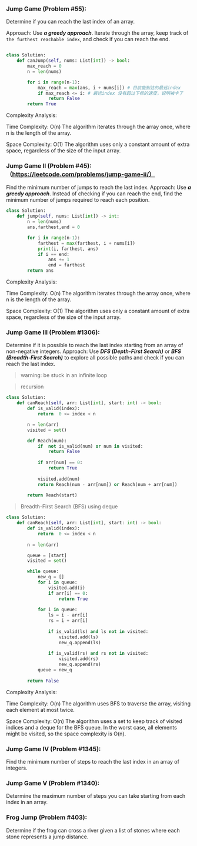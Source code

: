 
### Jump Game (Problem #55):

Determine if you can reach the last index of an array.

Approach: 
Use ***a greedy approach***. Iterate through the array, keep track of `the furthest reachable index`, and check if you can reach the end.

```python

class Solution:
    def canJump(self, nums: List[int]) -> bool:
        max_reach = 0
        n = len(nums)

        for i in range(n-1):
            max_reach = max(ans, i + nums[i]) # 目前能到达的最远index
            if max_reach <= i: # 最远index 没有超过下标的速度，说明被卡了
                return False 
        return True

```
Complexity Analysis:

Time Complexity: O(n)
The algorithm iterates through the array once, where n is the length of the array.

Space Complexity: O(1)
The algorithm uses only a constant amount of extra space, regardless of the size of the input array.


### Jump Game II (Problem #45):（https://leetcode.com/problems/jump-game-ii/）

Find the minimum number of jumps to reach the last index.
Approach: Use ***a greedy approach***. Instead of checking if you can reach the end, find the minimum number of jumps required to reach each position.
```python
class Solution:
    def jump(self, nums: List[int]) -> int:
        n = len(nums)
        ans,farthest,end = 0

        for i in range(n-1):
            farthest = max(farthest, i + nums[i])
            print(i, farthest, ans)
            if i == end:
                ans += 1
                end = farthest
        return ans

```

Complexity Analysis:

Time Complexity: O(n)
The algorithm iterates through the array once, where n is the length of the array.

Space Complexity: O(1)
The algorithm uses only a constant amount of extra space, regardless of the size of the input array.

### Jump Game III (Problem #1306):

Determine if it is possible to reach the last index starting from an array of non-negative integers.
Approach: Use ***DFS (Depth-First Search)*** or ***BFS (Breadth-First Search)*** to explore all possible paths and check if you can reach the last index.

> warning:  be stuck in an infinite loop

> recursion

```python
class Solution:
    def canReach(self, arr: List[int], start: int) -> bool:
        def is_valid(index):
            return  0 <= index < n 

        n = len(arr)
        visited = set()

        def Reach(num):
            if  not is_valid(num) or num in visited:
                return False
            
            if arr[num] == 0:
                return True
            
            visited.add(num)
            return Reach(num - arr[num]) or Reach(num + arr[num])
        
        return Reach(start)
```

> Breadth-First Search (BFS) using deque
```python
class Solution:
    def canReach(self, arr: List[int], start: int) -> bool:
        def is_valid(index):
            return  0 <= index < n 
        
        n = len(arr)

        queue = [start]
        visited = set()

        while queue:
            new_q = []
            for i in queue:
                visited.add(i)
                if arr[i] == 0:
                    return True
            
            for i in queue:
                ls = i - arr[i]
                rs = i + arr[i]
                
                if is_valid(ls) and ls not in visited: 
                    visited.add(ls)
                    new_q.append(ls)
                
                if is_valid(rs) and rs not in visited: 
                    visited.add(rs)
                    new_q.append(rs)
            queue = new_q
            
        return False

```
Complexity Analysis:

Time Complexity: O(n)
The algorithm uses BFS to traverse the array, visiting each element at most twice.

Space Complexity: O(n)
The algorithm uses a set to keep track of visited indices and a deque for the BFS queue. In the worst case, all elements might be visited, so the space complexity is O(n).

###  Jump Game IV (Problem #1345):

Find the minimum number of steps to reach the last index in an array of integers.

### Jump Game V (Problem #1340):

Determine the maximum number of steps you can take starting from each index in an array.

### Frog Jump (Problem #403):

Determine if the frog can cross a river given a list of stones where each stone represents a jump distance.
